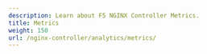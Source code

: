 ```yaml
---
description: Learn about F5 NGINX Controller Metrics.
title: Metrics
weight: 150
url: /nginx-controller/analytics/metrics/
---
```



